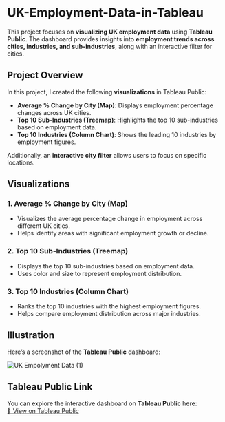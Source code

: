 # UK-Employment-Data-in-Tableau

This project focuses on **visualizing UK employment data** using **Tableau Public**. The dashboard provides insights into **employment trends across cities, industries, and sub-industries**, along with an interactive filter for cities.

## Project Overview

In this project, I created the following **visualizations** in Tableau Public:

- **Average % Change by City (Map)**: Displays employment percentage changes across UK cities.
- **Top 10 Sub-Industries (Treemap)**: Highlights the top 10 sub-industries based on employment data.
- **Top 10 Industries (Column Chart)**: Shows the leading 10 industries by employment figures.

Additionally, an **interactive city filter** allows users to focus on specific locations.

## Visualizations

### 1. **Average % Change by City (Map)**
- Visualizes the average percentage change in employment across different UK cities.
- Helps identify areas with significant employment growth or decline.

### 2. **Top 10 Sub-Industries (Treemap)**
- Displays the top 10 sub-industries based on employment data.
- Uses color and size to represent employment distribution.

### 3. **Top 10 Industries (Column Chart)**
- Ranks the top 10 industries with the highest employment figures.
- Helps compare employment distribution across major industries.

## Illustration

Here’s a screenshot of the **Tableau Public** dashboard:

![UK Empolyment Data (1)](https://github.com/user-attachments/assets/ee505e60-a5ad-4792-a2a7-4c9361884ca2)

## Tableau Public Link

You can explore the interactive dashboard on **Tableau Public** here:  
[🔗 View on Tableau Public](https://public.tableau.com/views/UKEmpolymentData/UKEmpolymentData?:language=en-US&:sid=&:redirect=auth&:display_count=n&:origin=viz_share_link)
